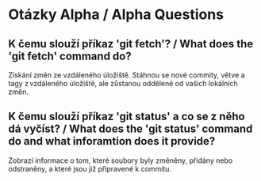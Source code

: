 # Otázky Alpha / Alpha Questions

## K čemu slouží příkaz 'git fetch'? / What does the 'git fetch' command do?

  Získání změn ze vzdáleného úložiště. Stáhnou se nové commity, větve a tagy z vzdáleného úložiště, ale zůstanou oddělené od vašich lokálních změn.

## K čemu slouží příkaz 'git status' a co se z něho dá vyčíst? / What does the 'git status' command do and what inforamtion does it provide?

  Zobrazí informace o tom, které soubory byly změněny, přidány nebo odstraněny, a které jsou již připravené k commitu.
